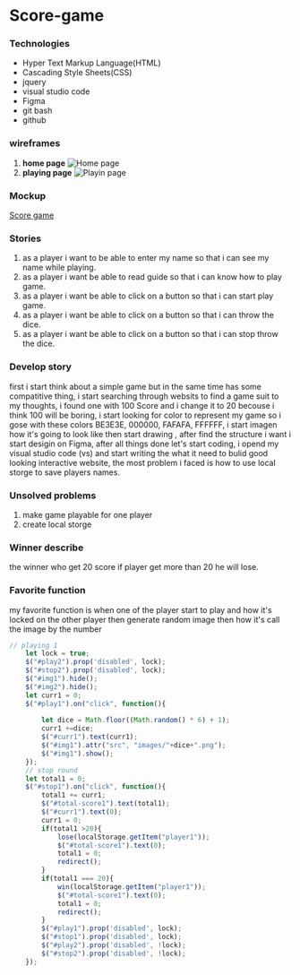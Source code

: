 # Score-game

### Technologies 
* Hyper Text Markup Language(HTML)
* Cascading Style Sheets(CSS)
* jquery
* visual studio code
* Figma
* git bash
* github
### wireframes
1. **home page**
![Home page](/wireframes/home.png)
2. **playing page**
![Playin page](/wireframes/play.png)

### Mockup 

[Score game](https://www.figma.com/proto/RLo9pzXnKlM7lPTjlCKL10/Score-20?node-id=1%3A2&viewport=605%2C411%2C0.6310811042785645&scaling=min-zoom)

### Stories
1. as a player i want to be able to enter my name so that i can see my name while playing.
2. as a player i want be able to read guide so that i can know how to play game.
3. as a player i want be able to click on a button so that i can start play game.
4. as a player i want be able to click on a button so that i can throw the dice.
5. as a player i want be able to click on a button so that i can stop throw the dice.
 

 ### Develop story

 first i start think about a simple game but in the same time has some compatitive thing,
 i start searching through websits to find a game suit to my thoughts,
 i found one with 100 Score and i change it to 20 becouse i think 100 will be boring,
 i start looking for color to represent my game so i gose with these colors BE3E3E, 000000, FAFAFA, FFFFFF,
 i start imagen how it's going to look like then start drawing ,
 after find the structure i want i start desigin on Figma,
 after all things done let's start coding,
 i opend my visual studio code (vs) and start writing the what  it need to bulid good looking interactive website,
 the most problem i faced is how to use local storge to save players names.

### Unsolved problems 
1. make game playable for one player
2. create local storge

### Winner describe 
the winner who get 20 score if player get more than 20 he will lose.

### Favorite function
my favorite function is when one of the player start to play and how it's locked on the other player then generate random image then how it's call the image by the number 

```javascript
// playing 1
    let lock = true;
    $("#play2").prop('disabled', lock);
    $("#stop2").prop('disabled', lock);
    $("#img1").hide();
    $("#img2").hide();
    let curr1 = 0;
    $("#play1").on("click", function(){
        
        let dice = Math.floor((Math.random() * 6) + 1);
        curr1 +=dice;
        $("#curr1").text(curr1); 
        $("#img1").attr("src", "images/"+dice+".png");
        $("#img1").show();
    });
    // stop round
    let total1 = 0;
    $("#stop1").on("click", function(){
        total1 += curr1;
        $("#total-score1").text(total1);
        $("#curr1").text(0); 
        curr1 = 0;
        if(total1 >20){
            lose(localStorage.getItem("player1"));
            $("#total-score1").text(0);
            total1 = 0;
            redirect();
        }
        if(total1 === 20){
            win(localStorage.getItem("player1"));
            $("#total-score1").text(0);
            total1 = 0;
            redirect();
        }
        $("#play1").prop('disabled', lock);
        $("#stop1").prop('disabled', lock);
        $("#play2").prop('disabled', !lock);
        $("#stop2").prop('disabled', !lock);
    });
```
